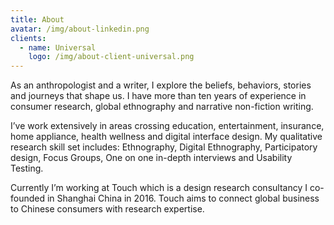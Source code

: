 ```yaml
---
title: About
avatar: /img/about-linkedin.png
clients:
  - name: Universal
    logo: /img/about-client-universal.png
---
```

As an anthropologist and a writer, I explore the beliefs, behaviors, stories and journeys that shape us. I have more than ten years of experience in consumer research, global ethnography and narrative non-fiction writing. 

I’ve work extensively in areas crossing education, entertainment, insurance, home appliance, health wellness and digital interface design. My qualitative research skill set includes: Ethnography, Digital Ethnography, Participatory design, Focus Groups, One on one in-depth interviews and Usability Testing. 

Currently I’m working at Touch which is a design research consultancy I co-founded in Shanghai China in 2016. Touch aims to connect global business to Chinese consumers with research expertise.
